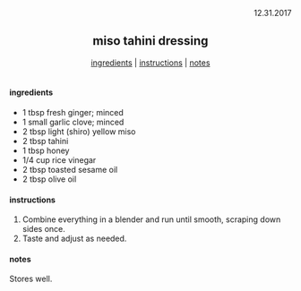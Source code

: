 <p align="right">12.31.2017</p>

<h2 align="center">miso tahini dressing</h2>

<div align="center">
  <a href="#ingredients">ingredients</a> | 
  <a href="#instructions">instructions</a> | 
  <a href="#notes">notes</a>
</div>
<br>

#### ingredients
- 1 tbsp fresh ginger; minced
- 1 small garlic clove; minced
- 2 tbsp light (shiro) yellow miso
- 2 tbsp tahini
- 1 tbsp honey
- 1/4 cup rice vinegar
- 2 tbsp toasted sesame oil
- 2 tbsp olive oil

#### instructions
1. Combine everything in a blender and run until smooth, scraping  down sides once. 
2. Taste and adjust as needed.

#### notes
Stores well.

